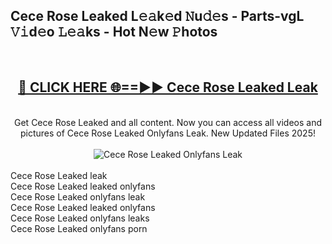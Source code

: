 <h2>Cece Rose Leaked L𝚎𝚊k𝚎d 𝙽u𝚍𝚎s - Parts-vgL 𝚅𝚒d𝚎o 𝙻𝚎𝚊ks - Hot N𝚎w 𝙿hotos </h2>
<br>
<div align="center">
<h2><a href="https://213.232.235.80/live/video.php?q=cece-rose-leaked" rel="nofollow">🔴 CLICK HERE 🌐==►► Cece Rose Leaked Leak</a></h2>
<br>
Get Cece Rose Leaked and all content. Now you can access all videos and pictures of Cece Rose Leaked Onlyfans Leak. New Updated Files 2025!
<br>
<br>
<a href="https://213.232.235.80/live/video.php?q=cece-rose-leaked" rel="nofollow" data-target="animated-image.originalLink"><img src="https://i.imgur.com/1EjSzPs.png" alt="Cece Rose Leaked Onlyfans Leak" style="max-width: 100%; display: inline-block;" data-target="animated-image.originalImage"></a>
</div>
<br>
Cece Rose Leaked leak<br>
Cece Rose Leaked leaked onlyfans<br>
Cece Rose Leaked onlyfans leak<br>
Cece Rose Leaked leaked onlyfans<br>
Cece Rose Leaked onlyfans leaks<br>
Cece Rose Leaked onlyfans porn

